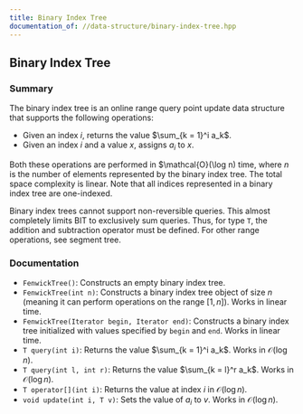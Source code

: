 ```yaml
---
title: Binary Index Tree
documentation_of: //data-structure/binary-index-tree.hpp
---
```


## Binary Index Tree

### Summary

The binary index tree is an online range query point update data structure that supports the following operations:
- Given an index $i$, returns the value $\sum_{k = 1}^i a_k$.
- Given an index $i$ and a value $x$, assigns $a_i$ to $x$.

Both these operations are performed in $\mathcal{O}(\log n) time, where $n$ is the number of elements represented by the binary index tree. The total space complexity is linear. Note that all indices represented in a binary index tree are one-indexed.

Binary index trees cannot support non-reversible queries. This almost completely limits BIT to exclusively sum queries. Thus, for type `T`, the addition and subtraction operator must be defined. For other range operations, see segment tree.



### Documentation

- `FenwickTree()`: Constructs an empty binary index tree.
- `FenwickTree(int n)`: Constructs a binary index tree object of size $n$ (meaning it can perform operations on the range $[1, n]$). Works in linear time.
- `FenwickTree(Iterator begin, Iterator end)`: Constructs a binary index tree initialized with values specified by $\texttt{begin}$ and $\texttt{end}$. Works in linear time.
- `T query(int i)`: Returns the value $\sum_{k = 1}^i a_k$. Works in $\mathcal{O}(\log n)$.
- `T query(int l, int r)`: Returns the value $\sum_{k = l}^r a_k$. Works in $\mathcal{O}(\log n)$.
- `T operator[](int i)`: Returns the value at index $i$ in $\mathcal{O}(\log n)$. 
- `void update(int i, T v)`: Sets the value of $a_i$ to $v$. Works in $\mathcal{O}(\log n)$.
